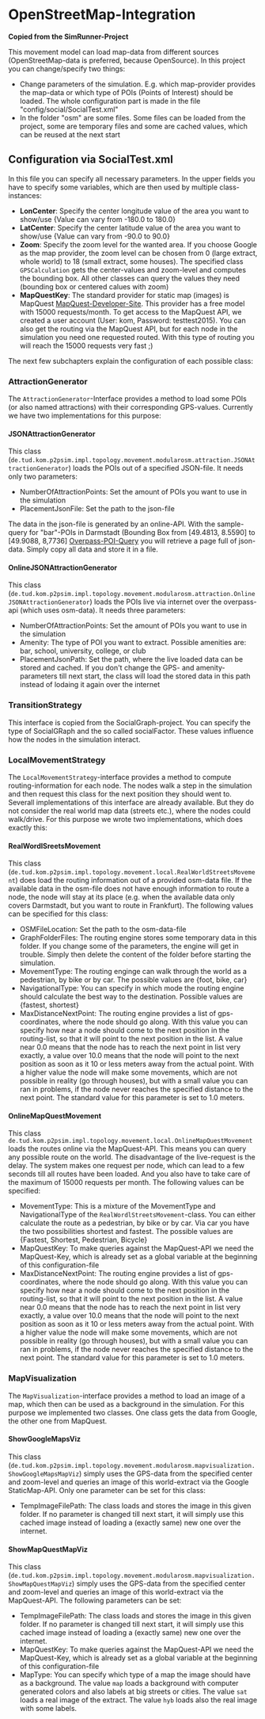 # OpenStreetMap-Integration

**Copied from the SimRunner-Project**

This movement model can load map-data from different sources (OpenStreetMap-data is preferred, because OpenSource). In this project you can change/specify two things:

+ Change parameters of the simulation. E.g. which map-provider provides the map-data or which type of POIs (Points of Interest) should be loaded. The whole configuration part is made in the file "config/social/SocialTest.xml"
+ In the folder "osm" are some files. Some files can be loaded from the project, some are temporary files and some are cached values, which can be reused at the next start


## Configuration via SocialTest.xml

In this file you can specify all necessary parameters. In the upper fields you have to specify some variables, which are then used by multiple class-instances:

+ **LonCenter**: Specify the center longitude value of the area you want to show/use {Value can vary from -180.0 to 180.0}
+ **LatCenter**: Specify the center latitude value of the area you want to show/use {Value can vary from -90.0 to 90.0}
+ **Zoom**: Specify the zoom level for the wanted area. If you choose Google as the map provider, the zoom level can be chosen from 0 (large extract, whole world) to 18 (small extract, some houses). The specified class `GPSCalculation` gets the center-values and zoom-level and computes the bounding box. All other classes can query the values they need (bounding box or centered calues with zoom)
+ **MapQuestKey**: The standard provider for static map (images) is MapQuest [MapQuest-Developer-Site](https://developer.mapquest.com/ "MapQuest-Developer-Site"). This provider has a free model with 15000 requests/month. To get access to the MapQuest API, we created a user account (User: kom, Password: testtest2015). You can also get the routing via the MapQuest API, but for each node in the simulation you need one requested routed. With this type of routing you will reach the 15000 requests very fast ;)

The next few subchapters explain the configuration of each possible class:


### AttractionGenerator ###
The `AttractionGenerator`-Interface provides a method to load some POIs (or also named attractions) with their corresponding GPS-values. Currently we have two implementations for this purpose:

#### JSONAttractionGenerator ####
This class (`de.tud.kom.p2psim.impl.topology.movement.modularosm.attraction.JSONAttractionGenerator`) loads the POIs out of a specified JSON-file. It needs only two parameters:

+ NumberOfAttractionPoints: Set the amount of POIs you want to use in the simulation
+ PlacementJsonFile: Set the path to the json-file

The data in the json-file is generated by an online-API. With the sample-query for "bar"-POIs in Darmstadt (Bounding Box from [49.4813, 8.5590] to [49.9088, 8,7736]
[Overpass-POI-Query](http://overpass-api.de/api/interpreter?data=%5Bout:json%5D;node%5Bamenity=bar%5D%2849%2E4813%2C8%2E5590%2C49%2E9088%2C8%2E7736%29%3Bout%3B "") you will retrieve a page full of json-data. Simply copy all data and store it in a file. 

#### OnlineJSONAttractionGenerator ####
This class (`de.tud.kom.p2psim.impl.topology.movement.modularosm.attraction.OnlineJSONAttractionGenerator`) loads the POIs live via internet over the overpass-api (which uses osm-data). It needs three parameters:

+ NumberOfAttractionPoints: Set the amount of POIs you want to use in the simulation
+ Amenity: The type of POI you want to extract. Possible amenities are: bar, school, university, college, or club
+ PlacementJsonPath: Set the path, where the live loaded data can be stored and cached. If you don't change the GPS- and amenity-parameters till next start, the class will load the stored data in this path instead of lodaing it again over the internet


### TransitionStrategy ###
This interface is copied from the SocialGraph-project. You can specify the type of SocialGRaph and the so called socialFactor. These values influence how the nodes in the simulation interact.


### LocalMovementStrategy ###
The `LocalMovementStrategy`-interface provides a method to compute routing-information for each node. The nodes walk a step in the simulation and then request this class for the next position they should went to. Severall implementations of this interface are already available. But they do not consider the real world map data (streets etc.), where the nodes could walk/drive. For this purpose we wrote two implementations, which does exactly this:

#### RealWordlSreetsMovement ####
This class (`de.tud.kom.p2psim.impl.topology.movement.local.RealWorldStreetsMovement`) does load the routing information out of a provided osm-data file. If the available data in the osm-file does not have enough information to route a node, the node will stay at its place (e.g. when the available data only covers Darmstadt, but you want to route in Frankfurt). The following values can be specified for this class:

+ OSMFileLocation: Set the path to the osm-data-file
+ GraphFolderFiles: The routing engine stores some temporary data in this folder. If you change some of the parameters, the engine will get in trouble. Simply then delete the content of the folder before starting the simulation.
+ MovementType: The routing enginge can walk through the world as a pedestrian, by bike or by car. The possible values are {foot, bike, car}
+ NavigationalType: You can specify in which mode the routing engine should calculate the best way to the destination. Possible values are {fastest, shortest}
+ MaxDistanceNextPoint: The routing engine provides a list of gps-coordinates, where the node should go along. With this value you can specify how near a node should come to the next position in the routing-list, so that it will point to the next position in the list. A value near 0.0 means that the node has to reach the next point in list very exactly, a value over 10.0 means that the node will point to the next position as soon as it 10 or less meters away from the actual point. With a higher value the node will make some movements, which are not possible in reality (go through houses), but with a small value you can ran in problems, if the node never reaches the specified distance to the next point. The standard value for this parameter is set to 1.0 meters.

#### OnlineMapQuestMovement ####
This class `de.tud.kom.p2psim.impl.topology.movement.local.OnlineMapQuestMovement` loads the routes online via the MapQuest-API. This means you can query any possible route on the world. The disadvantage of the live-request is the delay. The system makes one request per node, which can lead to a few seconds till all routes have been loaded. And you also have to take care of the maximum of 15000 requests per month. The following values can be specified:

+ MovementType: This is a mixture of the MovementType and NavigationalType of the `RealWordlStreetsMovement`-class. You can either calculate the route as a pedestrian, by bike or by car. Via car you have the two possibilities shortest and fastest. The possible values are {Fastest, Shortest, Pedestrian, Bicycle}
+ MapQuestKey: To make queries against the MapQuest-API we need the MapQuest-Key, which is already set as a global variable at the beginning of this configuration-file
+ MaxDistanceNextPoint: The routing engine provides a list of gps-coordinates, where the node should go along. With this value you can specify how near a node should come to the next position in the routing-list, so that it will point to the next position in the list. A value near 0.0 means that the node has to reach the next point in list very exactly, a value over 10.0 means that the node will point to the next position as soon as it 10 or less meters away from the actual point. With a higher value the node will make some movements, which are not possible in reality (go through houses), but with a small value you can ran in problems, if the node never reaches the specified distance to the next point. The standard value for this parameter is set to 1.0 meters.


### MapVisualization ###
The `MapVisualization`-interface provides a method to load an image of a map, which then can be used as a background in the simulation. For this purpose we implemented two classes. One class gets the data from Google, the other one from MapQuest.

#### ShowGoogleMapsViz ####
This class (`de.tud.kom.p2psim.impl.topology.movement.modularosm.mapvisualization.ShowGoogleMapsMapViz`) simply uses the GPS-data from the specified center and zoom-level and queries an image of this world-extract via the Google StaticMap-API. Only one parameter can be set for this class:

+ TempImageFilePath: The class loads and stores the image in this given folder. If no parameter is changed till next start, it will simply use this cached image instead of loading a (exactly same) new one over the internet.

#### ShowMapQuestMapViz ####
This class (`de.tud.kom.p2psim.impl.topology.movement.modularosm.mapvisualization.ShowMapQuestMapViz`) simply uses the GPS-data from the specified center and zoom-level and queries an image of this world-extract via the MapQuest-API. The following parameters can be set:

+ TempImageFilePath: The class loads and stores the image in this given folder. If no parameter is changed till next start, it will simply use this cached image instead of loading a (exactly same) new one over the internet.
+ MapQuestKey: To make queries against the MapQuest-API we need the MapQuest-Key, which is already set as a global variable at the beginning of this configuration-file
+ MapType: You can specify which type of a map the image should have as a background. The value `map` loads a background with computer generated colors and also labels at big streets or cities. The value `sat` loads a real image of the extract. The value `hyb` loads also the real image with some labels.
